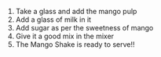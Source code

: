 1. Take a glass and add the mango pulp
2. Add a glass of milk in it
3. Add sugar as per the sweetness of mango
4. Give it a good mix in the mixer
5. The Mango Shake is ready to serve!!